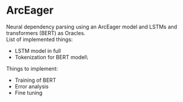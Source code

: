 # ArcEager
Neural dependency parsing using an ArcEager model and LSTMs and transformers (BERT) as Oracles. \
List of implemented things:
* LSTM model in full
* Tokenization for BERT model\  

Things to implement:
* Training of BERT
* Error analysis
* Fine tuning
